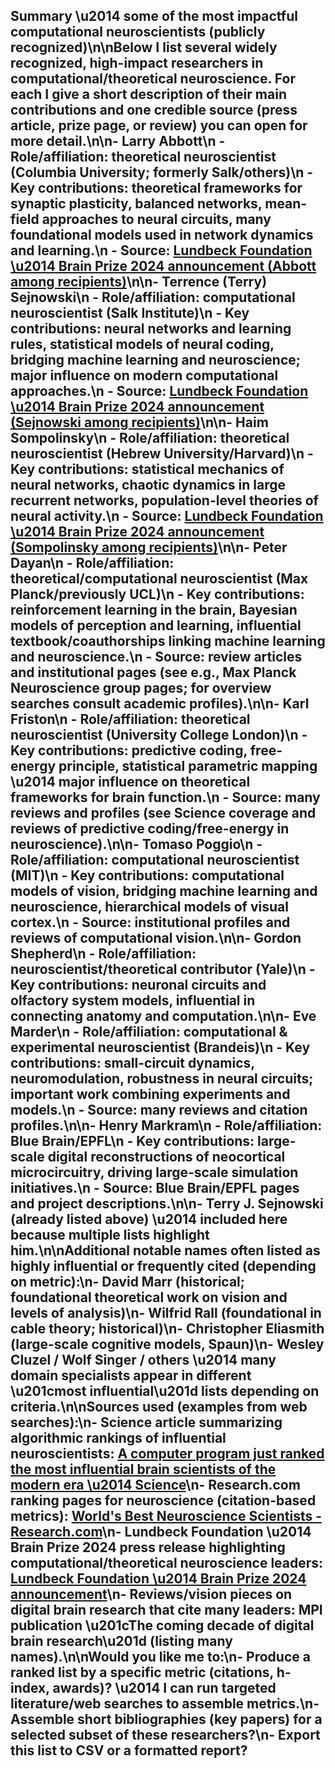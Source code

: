 ## Summary \u2014 some of the most impactful computational neuroscientists (publicly recognized)\n\nBelow I list several widely recognized, high-impact researchers in computational/theoretical neuroscience. For each I give a short description of their main contributions and one credible source (press article, prize page, or review) you can open for more detail.\n\n- **Larry Abbott**\n  - Role/affiliation: theoretical neuroscientist (Columbia University; formerly Salk/others)\n  - Key contributions: theoretical frameworks for synaptic plasticity, balanced networks, mean-field approaches to neural circuits, many foundational models used in network dynamics and learning.\n  - Source: [Lundbeck Foundation \u2014 Brain Prize 2024 announcement (Abbott among recipients)](https://lundbeckfonden.com/news/pioneering-work-in-computational-and-theoretical-neuroscience-is-awarded-the-worlds-largest)\n\n- **Terrence (Terry) Sejnowski**\n  - Role/affiliation: computational neuroscientist (Salk Institute)\n  - Key contributions: neural networks and learning rules, statistical models of neural coding, bridging machine learning and neuroscience; major influence on modern computational approaches.\n  - Source: [Lundbeck Foundation \u2014 Brain Prize 2024 announcement (Sejnowski among recipients)](https://lundbeckfonden.com/news/pioneering-work-in-computational-and-theoretical-neuroscience-is-awarded-the-worlds-largest)\n\n- **Haim Sompolinsky**\n  - Role/affiliation: theoretical neuroscientist (Hebrew University/Harvard)\n  - Key contributions: statistical mechanics of neural networks, chaotic dynamics in large recurrent networks, population-level theories of neural activity.\n  - Source: [Lundbeck Foundation \u2014 Brain Prize 2024 announcement (Sompolinsky among recipients)](https://lundbeckfonden.com/news/pioneering-work-in-computational-and-theoretical-neuroscience-is-awarded-the-worlds-largest)\n\n- **Peter Dayan**\n  - Role/affiliation: theoretical/computational neuroscientist (Max Planck/previously UCL)\n  - Key contributions: reinforcement learning in the brain, Bayesian models of perception and learning, influential textbook/coauthorships linking machine learning and neuroscience.\n  - Source: review articles and institutional pages (see e.g., Max Planck Neuroscience group pages; for overview searches consult academic profiles).\n\n- **Karl Friston**\n  - Role/affiliation: theoretical neuroscientist (University College London)\n  - Key contributions: predictive coding, free-energy principle, statistical parametric mapping \u2014 major influence on theoretical frameworks for brain function.\n  - Source: many reviews and profiles (see Science coverage and reviews of predictive coding/free-energy in neuroscience).\n\n- **Tomaso Poggio**\n  - Role/affiliation: computational neuroscientist (MIT)\n  - Key contributions: computational models of vision, bridging machine learning and neuroscience, hierarchical models of visual cortex.\n  - Source: institutional profiles and reviews of computational vision.\n\n- **Gordon Shepherd**\n  - Role/affiliation: neuroscientist/theoretical contributor (Yale)\n  - Key contributions: neuronal circuits and olfactory system models, influential in connecting anatomy and computation.\n\n- **Eve Marder**\n  - Role/affiliation: computational & experimental neuroscientist (Brandeis)\n  - Key contributions: small-circuit dynamics, neuromodulation, robustness in neural circuits; important work combining experiments and models.\n  - Source: many reviews and citation profiles.\n\n- **Henry Markram**\n  - Role/affiliation: Blue Brain/EPFL\n  - Key contributions: large-scale digital reconstructions of neocortical microcircuitry, driving large-scale simulation initiatives.\n  - Source: Blue Brain/EPFL pages and project descriptions.\n\n- **Terry J. Sejnowski** (already listed above) \u2014 included here because multiple lists highlight him.\n\nAdditional notable names often listed as highly influential or frequently cited (depending on metric):\n- **David Marr** (historical; foundational theoretical work on vision and levels of analysis)\n- **Wilfrid Rall** (foundational in cable theory; historical)\n- **Christopher Eliasmith** (large-scale cognitive models, Spaun)\n- **Wesley Cluzel / Wolf Singer / others** \u2014 many domain specialists appear in different \u201cmost influential\u201d lists depending on criteria.\n\nSources used (examples from web searches):\n- Science article summarizing algorithmic rankings of influential neuroscientists: [A computer program just ranked the most influential brain scientists of the modern era \u2014 Science](https://www.science.org/content/article/computer-program-just-ranked-most-influential-brain-scientists-modern-era)\n- Research.com ranking pages for neuroscience (citation-based metrics): [World's Best Neuroscience Scientists - Research.com](https://research.com/scientists-rankings/neuroscience)\n- Lundbeck Foundation \u2014 Brain Prize 2024 press release highlighting computational/theoretical neuroscience leaders: [Lundbeck Foundation \u2014 Brain Prize 2024 announcement](https://lundbeckfonden.com/news/pioneering-work-in-computational-and-theoretical-neuroscience-is-awarded-the-worlds-largest)\n- Reviews/vision pieces on digital brain research that cite many leaders: MPI publication \u201cThe coming decade of digital brain research\u201d (listing many names).\n\nWould you like me to:\n- Produce a ranked list by a specific metric (citations, h-index, awards)? \u2014 I can run targeted literature/web searches to assemble metrics.\n- Assemble short bibliographies (key papers) for a selected subset of these researchers?\n- Export this list to CSV or a formatted report?